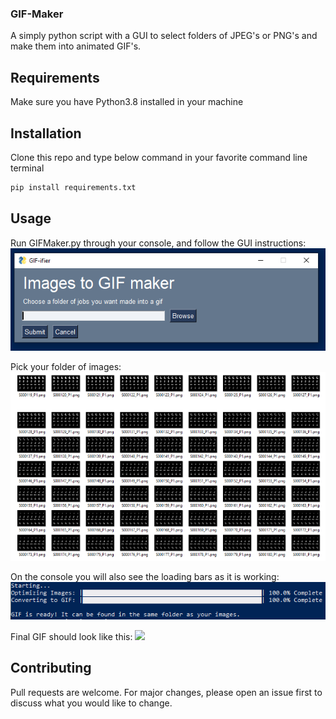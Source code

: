 ### GIF-Maker
A simply python script with a GUI to select folders of JPEG's or PNG's and make them into animated GIF's.

## Requirements
Make sure you have Python3.8 installed in your machine


## Installation
Clone this repo and type below command in your favorite command line terminal

```bash
pip install requirements.txt
```

## Usage
Run GIFMaker.py through your console, and follow the GUI instructions:
![](/Assets/GUI.PNG)

Pick your folder of images:
![](/Assets/folder.PNG)

On the console you will also see the loading bars as it is working:
![](/Assets/IDLE.PNG)

Final GIF should look like this:
![](/Assets/28Earphones.gif)

## Contributing
Pull requests are welcome. For major changes, please open an issue first to discuss what you would like to change.

